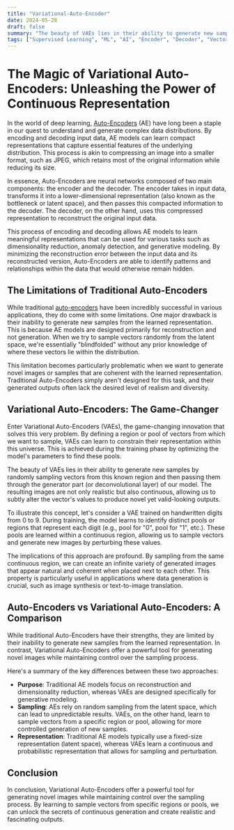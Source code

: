 ```yaml
---
title: "Variational-Auto-Encoder"
date: 2024-05-28
draft: false
summary: "The beauty of VAEs lies in their ability to generate new samples by randomly sampling vectors from this known region and then passing them through the generator part of our model."
tags: ["Supervised Learning", "ML", "AI", "Encoder", "Decoder", "Vector", "Compression", "Auto-Encoder", "Variational-Auto-Encoder", "VAE", "AE", "Machine Learning", "Learning"]
---
```


# The Magic of Variational Auto-Encoders: Unleashing the Power of Continuous Representation

In the world of deep learning, [Auto-Encoders](https://aestheticvoyager.github.io/aesvoy/posts/auto-encoder/) (AE) have long been a staple in our quest to understand and generate complex data distributions. By encoding and decoding input data, AE models can learn compact representations that capture essential features of the underlying distribution. This process is akin to compressing an image into a smaller format, such as JPEG, which retains most of the original information while reducing its size.

In essence, Auto-Encoders are neural networks composed of two main components: the encoder and the decoder. The encoder takes in input data, transforms it into a lower-dimensional representation (also known as the bottleneck or latent space), and then passes this compacted information to the decoder. The decoder, on the other hand, uses this compressed representation to reconstruct the original input data.

This process of encoding and decoding allows AE models to learn meaningful representations that can be used for various tasks such as dimensionality reduction, anomaly detection, and generative modeling. By minimizing the reconstruction error between the input data and its reconstructed version, Auto-Encoders are able to identify patterns and relationships within the data that would otherwise remain hidden.

## The Limitations of Traditional Auto-Encoders

While traditional [auto-encoders](https://aestheticvoyager.github.io/aesvoy/posts/auto-encoder/) have been incredibly successful in various applications, they do come with some limitations. One major drawback is their inability to generate new samples from the learned representation. This is because AE models are designed primarily for reconstruction and not generation. When we try to sample vectors randomly from the latent space, we're essentially "blindfolded" without any prior knowledge of where these vectors lie within the distribution.

This limitation becomes particularly problematic when we want to generate novel images or samples that are coherent with the learned representation. Traditional Auto-Encoders simply aren't designed for this task, and their generated outputs often lack the desired level of realism and diversity.

## Variational Auto-Encoders: The Game-Changer

Enter Variational Auto-Encoders (VAEs), the game-changing innovation that solves this very problem. By defining a region or pool of vectors from which we want to sample, VAEs can learn to constrain their representation within this universe. This is achieved during the training phase by optimizing the model's parameters to find these pools.

The beauty of VAEs lies in their ability to generate new samples by randomly sampling vectors from this known region and then passing them through the generator part (or deconvolutional layer) of our model. The resulting images are not only realistic but also continuous, allowing us to subtly alter the vector's values to produce novel yet valid-looking outputs.

To illustrate this concept, let's consider a VAE trained on handwritten digits from 0 to 9. During training, the model learns to identify distinct pools or regions that represent each digit (e.g., pool for "0", pool for "1", etc.). These pools are learned within a continuous region, allowing us to sample vectors and generate new images by perturbing these values.

The implications of this approach are profound. By sampling from the same continuous region, we can create an infinite variety of generated images that appear natural and coherent when placed next to each other. This property is particularly useful in applications where data generation is crucial, such as image synthesis or text-to-image translation.

## Auto-Encoders vs Variational Auto-Encoders: A Comparison

While traditional Auto-Encoders have their strengths, they are limited by their inability to generate new samples from the learned representation. In contrast, Variational Auto-Encoders offer a powerful tool for generating novel images while maintaining control over the sampling process.

Here's a summary of the key differences between these two approaches:

* **Purpose**: Traditional AE models focus on reconstruction and dimensionality reduction, whereas VAEs are designed specifically for generative modeling.
* **Sampling**: AEs rely on random sampling from the latent space, which can lead to unpredictable results. VAEs, on the other hand, learn to sample vectors from a specific region or pool, allowing for more controlled generation of new samples.
* **Representation**: Traditional AE models typically use a fixed-size representation (latent space), whereas VAEs learn a continuous and probabilistic representation that allows for sampling and perturbation.

## Conclusion

In conclusion, Variational Auto-Encoders offer a powerful tool for generating novel images while maintaining control over the sampling process. By learning to sample vectors from specific regions or pools, we can unlock the secrets of continuous generation and create realistic and fascinating outputs.
